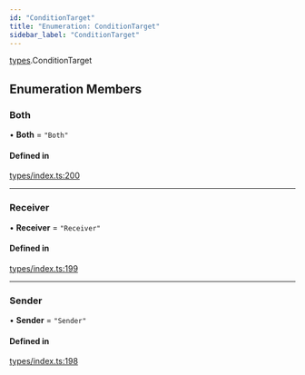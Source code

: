 ```yaml
---
id: "ConditionTarget"
title: "Enumeration: ConditionTarget"
sidebar_label: "ConditionTarget"
---
```


[types](../../../modules/Types/Types.md).ConditionTarget

## Enumeration Members

### Both

• **Both** = ``"Both"``

#### Defined in

[types/index.ts:200](https://github.com/PolymeshAssociation/polymesh-sdk/blob/de58d40fd/src/types/index.ts#L200)

___

### Receiver

• **Receiver** = ``"Receiver"``

#### Defined in

[types/index.ts:199](https://github.com/PolymeshAssociation/polymesh-sdk/blob/de58d40fd/src/types/index.ts#L199)

___

### Sender

• **Sender** = ``"Sender"``

#### Defined in

[types/index.ts:198](https://github.com/PolymeshAssociation/polymesh-sdk/blob/de58d40fd/src/types/index.ts#L198)

